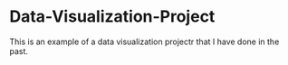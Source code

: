 # Data-Visualization-Project
This is an example of a data visualization projectr that I have done in the past. 
